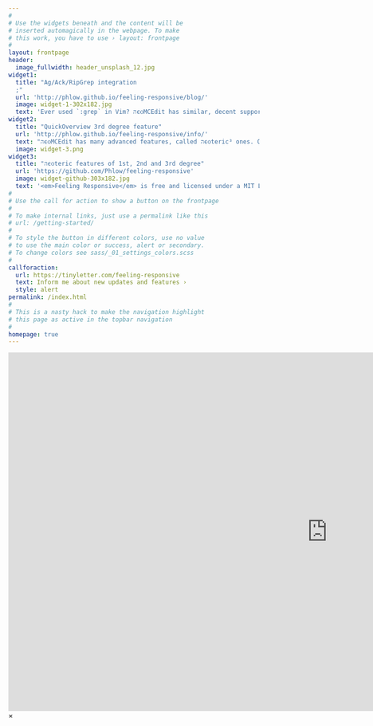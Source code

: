 ```yaml
---
#
# Use the widgets beneath and the content will be
# inserted automagically in the webpage. To make
# this work, you have to use › layout: frontpage
#
layout: frontpage
header:
  image_fullwidth: header_unsplash_12.jpg
widget1:
  title: "Ag/Ack/RipGrep integration
  ;"
  url: 'http://phlow.github.io/feeling-responsive/blog/'
  image: widget-1-302x182.jpg
  text: 'Ever used `:grep` in Vim? הϵѻMCEdit has similar, decent support for it, with history that remembers all your previous searches with results, and ability to edit them, ie. to remove entries. You can grep all sources multiple times, jump to the results and browse all your past searches.'
widget2:
  title: "QuickOverview 3rd degree feature"
  url: 'http://phlow.github.io/feeling-responsive/info/'
  text: "הϵѻMCEdit has many advanced features, called הϵѻteric³ ones. One of them is QuickOverview – a small window displayed after any jump in the buffer. It holds names of surrounding functions. No other editor has this feature, hence it's labeled as 3rd degree."
  image: widget-3.png
widget3:
  title: "הϵѻteric features of 1st, 2nd and 3rd degree"
  url: 'https://github.com/Phlow/feeling-responsive'
  image: widget-github-303x182.jpg
  text: '<em>Feeling Responsive</em> is free and licensed under a MIT License. Make it your own and start building. Grab the <a href="https://github.com/Phlow/feeling-responsive/tree/bare-bones-version">Bare-Bones-Version</a> for a fresh start or learn how to use it with the <a href="https://github.com/Phlow/feeling-responsive/tree/gh-pages">education-version</a> with sample posts and images. Then tell me via Twitter <a href="http://twitter.com/phlow">@phlow</a>.'
#
# Use the call for action to show a button on the frontpage
#
# To make internal links, just use a permalink like this
# url: /getting-started/
#
# To style the button in different colors, use no value
# to use the main color or success, alert or secondary.
# To change colors see sass/_01_settings_colors.scss
#
callforaction:
  url: https://tinyletter.com/feeling-responsive
  text: Inform me about new updates and features ›
  style: alert
permalink: /index.html
#
# This is a nasty hack to make the navigation highlight
# this page as active in the topbar navigation
#
homepage: true
---
```


<div id="videoModal" class="reveal-modal large" data-reveal="">
  <div class="flex-video widescreen vimeo" style="display: block;">
    <iframe width="1280" height="720" src="https://www.youtube.com/embed/3b5zCFSmVvU" frameborder="0" allowfullscreen></iframe>
  </div>
  <a class="close-reveal-modal">&#215;</a>
</div>
